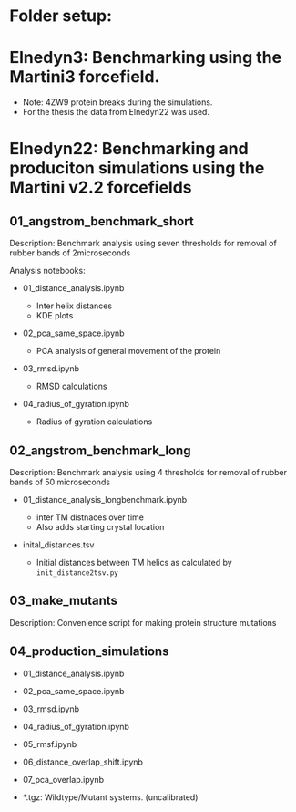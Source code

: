 # Folder setup:

# Elnedyn3: Benchmarking using the Martini3 forcefield.

- Note: 4ZW9 protein breaks during the simulations. 
- For the thesis the data from Elnedyn22 was used.

# Elnedyn22: Benchmarking and produciton simulations using the Martini v2.2 forcefields


## 01_angstrom_benchmark_short
Description: Benchmark analysis using seven thresholds for removal of rubber bands of 2microseconds

Analysis notebooks:

- 01_distance_analysis.ipynb
  - Inter helix distances
  - KDE plots

- 02_pca_same_space.ipynb
  - PCA analysis of general movement of the protein 

- 03_rmsd.ipynb
  - RMSD calculations
 

- 04_radius_of_gyration.ipynb
  - Radius of gyration calculations
  


## 02_angstrom_benchmark_long
Description: Benchmark analysis using 4 thresholds for removal of rubber bands of 50 microseconds

- 01_distance_analysis_longbenchmark.ipynb
  - inter TM distnaces over time
  - Also adds starting crystal location

- inital_distances.tsv
  - Initial distances between TM helics as calculated by `init_distance2tsv.py`

## 03_make_mutants
Description: Convenience script for making protein structure mutations

## 04_production_simulations

- 01_distance_analysis.ipynb
- 02_pca_same_space.ipynb
- 03_rmsd.ipynb
- 04_radius_of_gyration.ipynb
- 05_rmsf.ipynb
- 06_distance_overlap_shift.ipynb
- 07_pca_overlap.ipynb

- *.tgz: Wildtype/Mutant systems. (uncalibrated)

